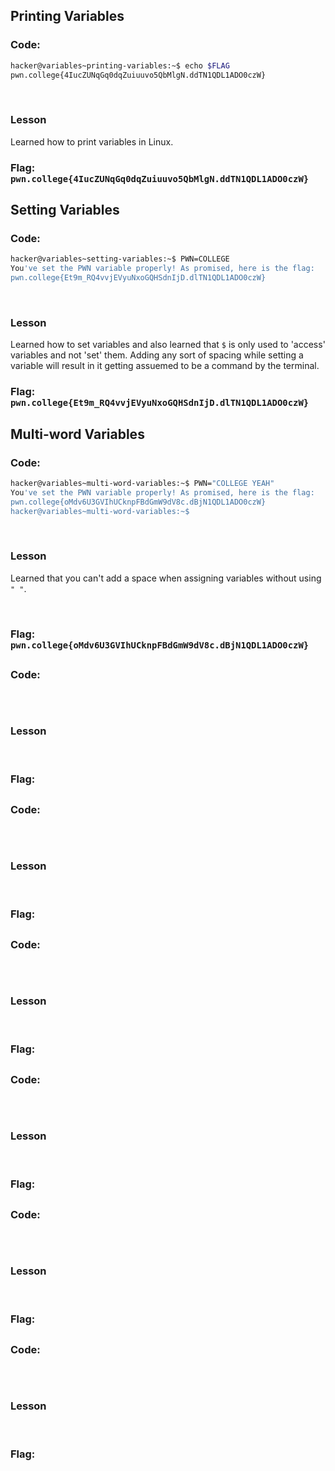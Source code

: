 ## Printing Variables

### Code:
```bash
hacker@variables~printing-variables:~$ echo $FLAG
pwn.college{4IucZUNqGq0dqZuiuuvo5QbMlgN.ddTN1QDL1ADO0czW}
```
<br>

### Lesson
Learned how to print variables in Linux.
<br>

### Flag: ```pwn.college{4IucZUNqGq0dqZuiuuvo5QbMlgN.ddTN1QDL1ADO0czW}```

## Setting Variables

### Code:
```bash
hacker@variables~setting-variables:~$ PWN=COLLEGE
You've set the PWN variable properly! As promised, here is the flag:
pwn.college{Et9m_RQ4vvjEVyuNxoGQHSdnIjD.dlTN1QDL1ADO0czW}
```
<br>

### Lesson
Learned how to set variables and also learned that ```$``` is only used to 'access' variables and not 'set' them. Adding any sort of spacing while setting a variable will result in it getting assuemed to be a command by the terminal. 
<br>

### Flag: ``` pwn.college{Et9m_RQ4vvjEVyuNxoGQHSdnIjD.dlTN1QDL1ADO0czW} ```

## Multi-word Variables

### Code:
```bash
hacker@variables~multi-word-variables:~$ PWN="COLLEGE YEAH"
You've set the PWN variable properly! As promised, here is the flag:
pwn.college{oMdv6U3GVIhUCknpFBdGmW9dV8c.dBjN1QDL1ADO0czW}
hacker@variables~multi-word-variables:~$
```
<br>

### Lesson
Learned that you can't add a space when assigning variables  without using ```" "```. 

<br>

### Flag: ```pwn.college{oMdv6U3GVIhUCknpFBdGmW9dV8c.dBjN1QDL1ADO0czW} ```

##

### Code:
```bash

```
<br>

### Lesson

<br>

### Flag: ``` ```

##

### Code:
```bash

```
<br>

### Lesson

<br>

### Flag: ``` ```

##

### Code:
```bash

```
<br>

### Lesson

<br>

### Flag: ``` ```

##

### Code:
```bash

```
<br>

### Lesson

<br>

### Flag: ``` ```

##

### Code:
```bash

```
<br>

### Lesson

<br>

### Flag: ``` ```

##

### Code:
```bash

```
<br>

### Lesson

<br>

### Flag: ``` ```

